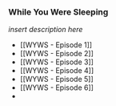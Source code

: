### While You Were Sleeping 
*insert description here*
- [[WYWS - Episode 1]]
- [[WYWS - Episode 2]]
- [[WYWS - Episode 3]]
- [[WYWS - Episode 4]]
- [[WYWS - Episode 5]]	
- [[WYWS - Episode 6]]
- 